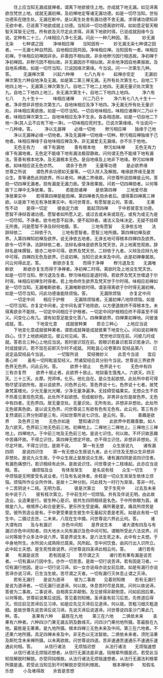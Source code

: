 <!-- { "loadSidebar": true } -->
　　住上应当知无漏成就禅者。谓离下地欲彼住上地。亦成就下地无漏。如见谛离欲住梵世上地。成就无漏初禅。及初禅地定等诸无漏功德。如是一切尽当知。世俗功德系在随生处。无漏在断中。是以离生处舍有漏功德不舍无漏。求得诸功德知非无欲中者。已说离下地欲成就上功德。当知非一切功德离欲时得。如如意足智天眼智天耳智无记性。所有欲及灭尽定此求得。非离下地欲时得。已说成就因缘今当说。定种有二十三。八味相应八净七无漏。问此一一种几种因。答。
　　妙无漏无染　　七种谓之因
　　净味相应禅　　当知因有一
　　妙无漏无染七种谓之因者。一一无漏七种自然因。自地相应因共因。净味相应禅。当知因有一者。味相应初禅。于味相应初禅因非余。非善因不相似故。非余地秽污因行相违故。净初禅于净初禅因。非秽污因不相似故。非无漏因亦不相似故。非余地净因自地果报故。及自地系缚故。如是一切尽当知。已说因缘次第缘。今当说。问一一次第生几种。答。
　　无漏禅次第　　兴起六种禅
　　七八九有十　　起禅亦空定
　　无漏初禅次第生六种自地净及无漏。如是第二第三禅无漏。无所有处次第生七。自地二下地四上地一。无漏第三禅次第生八。自地二下地二上地四。无漏无量识处次第生九。自地二下地四上地三。余无漏次第生十。自地二下地四上地四。
　　净六有七八　　九十生十一
　　味相应诸禅　　兴二乃已十
　　净六有七八九十生十一者。净非想非非想处次第生六。自地味相应及净下地四。净无漏无所有处无量识处。非味相应离欲故。如是一切尽当知。一切自地味相应。味相应诸禅兴二乃以十者。味相应禅次第生二。自地味相应及净不生余。各各相违故。如是一切自地二下地一净(其人云不应有下地一净)。一切味相应死时生。已说次第缘缘。今当说问一一几种缘。答。
　　净以无漏禅　　必缘一切地
　　秽污相应禅　　独缘于己地
　　净以无漏禅必缘一切地者。净及无漏禅一切地缘一切种。秽污相应禅独缘于己地者。味相应禅缘于自地味相应禅及净。非无漏爱无无漏缘。亦不乐于他地。
　　无色无有力　　缘下有漏地
　　善有根本地　　秽污如味禅
　　无色无有力缘下有漏地者。无色定不能缘下地有漏法极寂静故。问何谓无色不能缘下地有漏法。答善有根本地净。及无漏根本无色。是自地缘及上地非下地缘。秽污如味禅者。如味相应说无色亦然。
　　谓余于色界　　无量等功德
　　是必欲界缘　　世尊之所说
　　谓色界余功德如无量等。一切入除入及解脱。唯缘欲界缘无量苦众生。青等诸色此则欲界。所以者何。神通二界缘故。问世尊所说勋禅是云何。答勋一切四禅无漏者。勋有漏是无漏力故。受净居果报。问若一切四禅勋者。以何等故下三禅中无净居果。答。
　　若能勋诸禅　　是依第四禅
　　三地爱尽故　　净居果实中
　　若得第四禅是能勋禅。第四禅者先勋余者后。谓得第四禅离三禅欲。以是故下地无有净居果实中。有问世尊言。有愿智是云何。答谓。
　　无著性不动　　是得一切定
　　彼由定力故　　能起顶四禅
　　于中若彼意生功德。愿智不诤辩首诸功德。愿智者如所愿入定。或过去或未来或现在。或有为或无为是一切尽知。不诤者。欲令他意不起诤。便不起辩者。诸法义及味决定。无疑不挂碍无所畏。问是愿智不诤及辩何地摄。答。
　　三地有愿智　　无诤依五地
　　法辞辩依二　　二辩依于九
　　三地有愿智者。愿智三地所摄。第四禅初禅及欲界。入第四禅知初禅及欲界。说无诤依五地者。无诤五地可得根本四禅四及欲界。欲令一切不诤。法辞辩依二者。法辩名缘味是欲界及梵天世。非上地离觉观故。辞辩名是味撰智。彼亦二地中可得。欲界及梵天世。二辩依于九者。义辩及应辩九地中可得。四禅四无色及欲界。已说初禅。当知已说未来及中间。此是初禅眷属故。问云何得此定。答。
　　断欲亦复生　　而得于净禅
　　秽污退及生　　无漏唯断欲
　　断欲亦复生而得于净禅者。净初禅二时得。离欲时及上地没生梵天世。如是一切尽当知。秽污退及生者。秽污味相应是退时得。若欲界及梵天世缠退于尔时得。味相应初禅生时得者。若上地命终生欲界及梵天世于尔时得。味相应初禅如是一切尽当知。无漏唯断欲者。无漏唯断欲时得。谓圣得离欲于尔时得无漏初禅。如是一切尽当知。问此功德谁能除烦恼。答。
　　无漏除烦恼　　亦复定中间
　　一切定中间　　相应于护根
　　无漏除烦恼者。无漏初禅八地除烦恼。如是一切尽当知。亦复定中间者。定中间名谓下地除欲。以方便道故终不得根本生。未得离欲余不能除。一切定中间相应于护根者。一切定中间护根相应终不得喜至不得义。问变化心有几。谓有如意足能变化答八。四禅果欲界。四禅果初禅地。问彼谁成就。答。
　　下地变化意　　成就彼种果
　　若合三种心　　上地应当说
　　下地变化意成就彼种果者。谓若成就禅是成就彼果下地变化心。问如说初禅有四心。住于上地欲闻欲见。彼云何见闻。答。
　　梵世地识现在前。问彼几时成就。答若合三种心上地应当说。若时彼识现在前。若眼识若鼻识若耳识若身识。尔时成就彼识。若不现在前即灭尔时不成就。
阿毗昙心论卷第四
契经品第八
　　已说定品契经品今当说。
　　一切智所说　　契经微妙义
　　此吾今当说　　宜应善心听
　　虽有一切阿毗昙契经义。然诸契经应具分别今当说。世尊说三界欲界色界无色界。问此云何。答。
　　欲界十居止　　色界说十七
　　无色中有四　　三有亦复然
　　欲界十居止者。此欲界十居止。地狱畜生饿鬼人。六欲天。四王天。三十三天。炎摩。兜师哆。化乐。他化自在。是众生起欲想。此处所中若可得物尽望淫欲所有。是以说欲界。问色界云何。答色界说十七。色界说十七者。居梵身梵富楼光。少光无量光光曜。少净无量净遍净。无挂碍受福果实。无想众生不烦不热善见善现色究竟。此处所不起欲想。但成极妙色。非男非女形是故色界。无色中有四者。无色界四。居无量空处。无量识处。无所有处。非想非非想处。此处所无色彼离色欲。是以说无色界。问世尊说三有欲有色有无色有。此云何。答三有亦复然谓前三界分别即是三有。问如世尊所说七识住。是云何。答。
　　善趣是欲界　　及色界三地
　　无色亦如是　　慧知诸识住
　　此欲界中若趣善数。如人及六欲天。色界前三地无色前三地。初禅地上。二禅地三二禅地上。三禅地三三禅地上。四禅地九。于中前三地及无色前三地。是说七识住。何以故。不坏识故恶趣中苦痛坏故。不得立识住。第四禅无想定坏故。亦不得立识住。非想非非想处。灭尽定坏故。不得立识住。是故不说。
　　第一有无想　　众生居说九
　　诸有漏四阴　　是说四识住
　　第一有无想众生居说九者。此七识住及无想众生非想非非想处。是说九众生居。于中众生居止是故说众生居。诸有漏四阴是说四识住者。有漏色痛想行。若识相续有此伴。是故说识住。问世尊说十二枝缘起。此亦应当说相。答。
　　诸烦恼及业　　有体渐渐生
　　是名说有枝　　众生一切生
　　于中烦恼是无明爱受名说业者。行及有名说体者。余枝是一切众生渐渐生依体立烦恼。烦恼所作业业所作体。是故十二种分别。问此枝为一时行为渐渐。答非一时。十二苦阴说十二枝。无明为首。
　　彼是次第立　　受于生死中
　　过去及未来　　处中说于八
　　彼有枝次第立。于中前生时一切烦恼。共有及伴说无明。由此故造业。业造果是行。彼生种心是识。彼共生四阴相续是名色。于中所依眼为首。诸根是六入。根境界心和合是更乐。更乐所生受是痛。痛所著是爱。痛具所烦劳是受。彼所劳造业是有。于中更受果是生彼生中无量起灾患是老死。如是此有枝一切生中。二摄过去世。二未来。八现在生中摄。问世尊说六界此云何。答。
　　诸大谓有四　　及与有漏识
　　亦色中间知　　是界说生本
　　诸大谓有四及与有漏识亦色中间知者。四大地水火风有漏识及色中间可知。谓眼所受此六法说界。问以何等故于众多法中说六界。答是界说生本。是六法生死之本。此中有士夫想。于中身地所生。水所润火成熟除烂腐臭。风所起。空中间饮食。由风行出入识所立。此中起士夫想。是生死性故说界。问世尊说四圣谛此相云何。答。
　　诸行若有果　　有漏是说苦
　　若有因是习　　苦尽谓之灭
　　诸行若有果有漏是说苦者。一切有漏从行因中生。亦作一切苦患。是故一切行说苦谛。若有因是习者。一切有漏行他因。是以一切行说习谛。如一女亦说母亦说女前后故。如是有漏行亦说苦谛亦说习谛。已生当生故。苦尽谓之灭者。一切有漏行灭休息止谓之灭谛。
　　若有无漏行　　是说为道谛
　　彼为二事故　　见着则知微
　　若有无漏行是说为道谛者。一切无漏行说道谛。何以故。休息苦时尽是具故。问何以故说谛。答彼为二事故。二事说谛。自相真实非颠倒。及见彼得非颠倒意。问如前因后果。以何等故。世尊前说果后说因。答见着则知微。圣谛虽有前习后苦。先修道后得灭。但应前见苦谛后见习谛。如是应先见灭谛后见道谛。何以故。苦粗习细灭粗道细。是故世尊先说苦谛后说习谛。先说灭谛后说道谛。问世尊说四圣沙门果此几种。答。
　　圣果有六种　　最胜在九地
　　第三在六地　　二俱依未来
　　圣果有六种者。六种四沙门果无漏五阴及数缘灭。问四沙门果何地所摄。答最胜在九地。最胜是无著果。是九地所摄。根本四禅三无色未来及中间。第三在六地者。不还果六地所摄。具足四禅未来及中。非无色以无法智故。二俱依未来者。须陀洹果及斯陀含未来禅所摄。以未离欲故。问世尊说四道。苦非速通苦速通乐不速通乐速通此何相。答。
　　从信行诸法　　无烦恼迟想
　　从法行诸法　　无烦恼速想
　　从信行诸法无烦恼迟想者。从信行无漏法是非速。钝根辈所摄是迟。若受此当知信解脱时解脱。亦受同钝根故。从法行诸法无烦恼速想者。从法行无漏法利根辈所摄是速。若受此当知见到不时解脱亦受同利根故。
　　根本禅地中　　知假名乐想
　　小及难得故　　余皆是苦想
